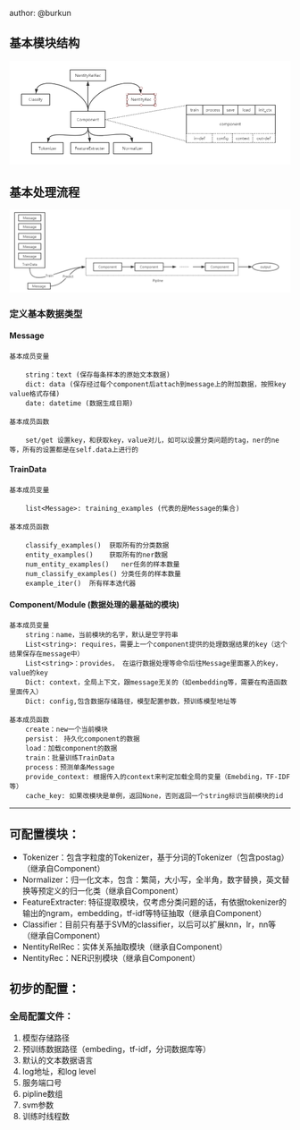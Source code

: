 
author: @burkun


## 基本模块结构

![](/docs/images/arch_taskcenter.png)

## 基本处理流程

![](/docs/images/pipeline_taskcenter.png)



### 定义基本数据类型

#### Message

    基本成员变量
    
        string：text (保存每条样本的原始文本数据)
        dict: data (保存经过每个component后attach到message上的附加数据，按照key value格式存储)
        date: datetime (数据生成日期)
        
    基本成员函数
    
        set/get 设置key，和获取key，value对儿，如可以设置分类问题的tag，ner的ne等，所有的设置都是在self.data上进行的


#### TrainData

    基本成员变量
    
        list<Message>: training_examples (代表的是Message的集合)
        
    基本成员函数
    
        classify_examples()  获取所有的分类数据
        entity_examples()    获取所有的ner数据
        num_entity_examples()   ner任务的样本数量
        num_classify_examples() 分类任务的样本数量
        example_iter()  所有样本迭代器


#### Component/Module (数据处理的最基础的模块)

    基本成员变量
        string：name，当前模块的名字，默认是空字符串
        List<string>: requires，需要上一个component提供的处理数据结果的key（这个结果保存在message中）
        List<string>：provides， 在运行数据处理等命令后往Message里面塞入的key，value的key
        Dict: context，全局上下文，跟message无关的（如embedding等，需要在构造函数里面传入）
        Dict: config,包含数据存储路径，模型配置参数，预训练模型地址等
        
    基本成员函数
        create：new一个当前模块
        persist： 持久化component的数据
        load：加载component的数据
        train：批量训练TrainData
        process：预测单条Message
        provide_context: 根据传入的context来判定加载全局的变量（Emebding，TF-IDF等）
        cache_key: 如果改模块是单例，返回None，否则返回一个string标识当前模块的id

--------------------------------------------------------------------------------

## 可配置模块：

* Tokenizer：包含字粒度的Tokenizer，基于分词的Tokenizer（包含postag）（继承自Component）
* Normalizer：归一化文本，包含：繁简，大小写，全半角，数字替换，英文替换等预定义的归一化类（继承自Component）
* FeatureExtracter: 特征提取模块，仅考虑分类问题的话，有依据tokenizer的输出的ngram，embedding，tf-idf等特征抽取（继承自Component）
* Classifier：目前只有基于SVM的classifier，以后可以扩展knn，lr，nn等（继承自Component）
* NentityRelRec：实体关系抽取模块（继承自Component）
* NentityRec：NER识别模块（继承自Component）


## 初步的配置：

### 全局配置文件：

1. 模型存储路径
2. 预训练数据路径（embeding，tf-idf，分词数据库等）
3. 默认的文本数据语言
4. log地址，和log level
5. 服务端口号
6. pipline数组
7. svm参数
8. 训练时线程数

